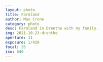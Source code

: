 ```yaml
---
layout: photo
title: Farmland
author: Max Crone
category: photo
desc: Farmland in Drenthe with my family.
img: 2021-10-23-drenthe
aperture: 11
exposure: 1/420
focal: 35
iso: 640
---
```

